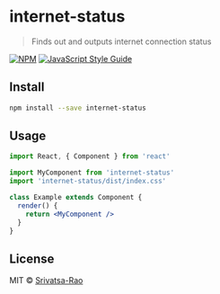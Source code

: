 # internet-status

> Finds out and outputs internet connection status

[![NPM](https://img.shields.io/npm/v/internet-status.svg)](https://www.npmjs.com/package/internet-status) [![JavaScript Style Guide](https://img.shields.io/badge/code_style-standard-brightgreen.svg)](https://standardjs.com)

## Install

```bash
npm install --save internet-status
```

## Usage

```jsx
import React, { Component } from 'react'

import MyComponent from 'internet-status'
import 'internet-status/dist/index.css'

class Example extends Component {
  render() {
    return <MyComponent />
  }
}
```

## License

MIT © [Srivatsa-Rao](https://github.com/Srivatsa-Rao)
